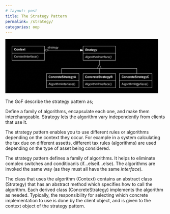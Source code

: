 ```yaml
---
# layout: post
title: The Strategy Pattern
permalink: /strategy/
categories: oop
---
```

![strategy pattern class diagram](/assets/strategy_pattern.png)

The GoF describe the strategy pattern as;

Define a family of algorithms, encapsulate each one, and make them interchangeable. Strategy lets the algorithm vary independently from clients that use it.

The strategy pattern enables you to use different rules or algorithms depending on the context they occur. For example in a system calculating the tax due on different assetts, different tax rules (algorithms) are used depending on the type of asset being considered.

The strategy pattern defines a family of algorithms. It helps to eliminate complex switches and conditioanls (if...elseif...else). The algorithms are invoked the same way (as they must all have the same _interface_).

The class that uses the algorithm (Context) contains an abstract class (Strategy) that has an abstract method which specifies how to call the algorithm. Each derived class (ConcreteStrategy) implements the algorithm as needed. Typically, the responsibility for selecting which concrete implementation to use is done by the client object, and is given to the context object of the strategy pattern.